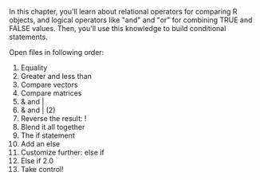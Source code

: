 In this chapter, you'll learn about relational operators for comparing R objects, and logical operators like "and" and "or" for combining 
TRUE and FALSE values. Then, you'll use this knowledge to build conditional statements.

Open files in following order:

1) Equality
2) Greater and less than
3) Compare vectors
4) Compare matrices
5) & and |
6) & and | (2)
7) Reverse the result: !
8) Blend it all together
9) The if statement
10) Add an else
11) Customize further: else if
12) Else if 2.0
13) Take control!
